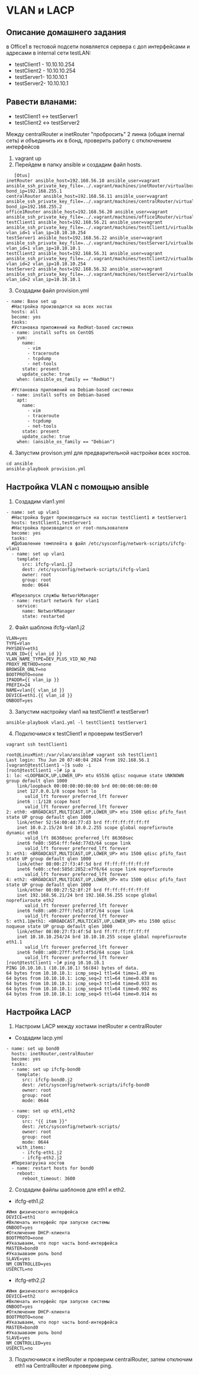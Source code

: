 # VLAN и LACP

## Описание домашнего задания
в Office1 в тестовой подсети появляется сервера с доп интерфейсами и адресами
в internal сети testLAN: 
- testClient1 - 10.10.10.254
- testClient2 - 10.10.10.254
- testServer1- 10.10.10.1 
- testServer2- 10.10.10.1

## Равести вланами:
- testClient1 <-> testServer1
- testClient2 <-> testServer2

Между centralRouter и inetRouter "пробросить" 2 линка (общая inernal сеть) и объединить их в бонд, проверить работу c отключением интерфейсов


1. vagrant up
2. Перейдем в папку ansible и создадим файл hosts.
```
   [Otus]
inetRouter ansible_host=192.168.56.10 ansible_user=vagrant ansible_ssh_private_key_file=../.vagrant/machines/inetRouter/virtualbox/private_key bond_ip=192.168.255.1
centralRouter ansible_host=192.168.56.11 ansible_user=vagrant ansible_ssh_private_key_file=../.vagrant/machines/centralRouter/virtualbox/private_key bond_ip=192.168.255.2
office1Router ansible_host=192.168.56.20 ansible_user=vagrant ansible_ssh_private_key_file=../.vagrant/machines/office1Router/virtualbox/private_key 
testClient1 ansible_host=192.168.56.21 ansible_user=vagrant ansible_ssh_private_key_file=../.vagrant/machines/testClient1/virtualbox/private_key vlan_id=1 vlan_ip=10.10.10.254
testServer1 ansible_host=192.168.56.22 ansible_user=vagrant ansible_ssh_private_key_file=../.vagrant/machines/testServer1/virtualbox/private_key vlan_id=1 vlan_ip=10.10.10.1
testClient2 ansible_host=192.168.56.31 ansible_user=vagrant ansible_ssh_private_key_file=../.vagrant/machines/testClient2/virtualbox/private_key vlan_id=2 vlan_ip=10.10.10.254
testServer2 ansible_host=192.168.56.32 ansible_user=vagrant ansible_ssh_private_key_file=../.vagrant/machines/testServer2/virtualbox/private_key vlan_id=2 vlan_ip=10.10.10.1
```
3. Создадим файл provision.yml
```
- name: Base set up
  #Настройка производится на всех хостах
  hosts: all
  become: yes
  tasks:
  #Установка приложений на RedHat-based системах
  - name: install softs on CentOS
    yum:
      name:
        - vim
        - traceroute
        - tcpdump
        - net-tools
      state: present
      update_cache: true
    when: (ansible_os_family == "RedHat")
  
  #Установка приложений на Debiam-based системах
  - name: install softs on Debian-based
    apt:
      name: 
        - vim
        - traceroute
        - tcpdump
        - net-tools
      state: present
      update_cache: true
    when: (ansible_os_family == "Debian")
```
4. Запустим provison.yml для предварительной настройки всех хостов.
```
cd ansible
ansible-playbook provision.yml
```
## Настройка VLAN с помощью ansible
1. Создадим vlan1.yml
```
- name: set up vlan1
  #Настройка будет производиться на хостах testClient1 и testServer1
  hosts: testClient1,testServer1
  #Настройка производится от root-пользователя
  become: yes
  tasks:
  #Добавление темплейта в файл /etc/sysconfig/network-scripts/ifcfg-vlan1
  - name: set up vlan1
    template:
      src: ifcfg-vlan1.j2
      dest: /etc/sysconfig/network-scripts/ifcfg-vlan1
      owner: root
      group: root
      mode: 0644
  
  #Перезапуск службы NetworkManager
  - name: restart network for vlan1
    service:
      name: NetworkManager
      state: restarted
```
2. Файл шаблона ifcfg-vlan1.j2
```
VLAN=yes
TYPE=Vlan
PHYSDEV=eth1
VLAN_ID={{ vlan_id }}
VLAN_NAME_TYPE=DEV_PLUS_VID_NO_PAD
PROXY_METHOD=none
BROWSER_ONLY=no
BOOTPROTO=none
IPADDR={{ vlan_ip }}
PREFIX=24
NAME=vlan{{ vlan_id }}
DEVICE=eth1.{{ vlan_id }}
ONBOOT=yes
```
3. Запустим настройку vlan1 на testClient1 и testServer1
```
ansible-playbook vlan1.yml -l testClient1 testServer1
```
4. Подключимся к testClient1 и проверим testServer1
```
vagrant ssh testClient1
```
```
root@LinuxMint:/var/vlan/ansible# vagrant ssh testClient1
Last login: Thu Jun 20 07:40:04 2024 from 192.168.56.1
[vagrant@testClient1 ~]$ sudo -i
[root@testClient1 ~]# ip a
1: lo: <LOOPBACK,UP,LOWER_UP> mtu 65536 qdisc noqueue state UNKNOWN group default qlen 1000
    link/loopback 00:00:00:00:00:00 brd 00:00:00:00:00:00
    inet 127.0.0.1/8 scope host lo
       valid_lft forever preferred_lft forever
    inet6 ::1/128 scope host 
       valid_lft forever preferred_lft forever
2: eth0: <BROADCAST,MULTICAST,UP,LOWER_UP> mtu 1500 qdisc pfifo_fast state UP group default qlen 1000
    link/ether 52:54:00:4d:77:d3 brd ff:ff:ff:ff:ff:ff
    inet 10.0.2.15/24 brd 10.0.2.255 scope global noprefixroute dynamic eth0
       valid_lft 86360sec preferred_lft 86360sec
    inet6 fe80::5054:ff:fe4d:77d3/64 scope link 
       valid_lft forever preferred_lft forever
3: eth1: <BROADCAST,MULTICAST,UP,LOWER_UP> mtu 1500 qdisc pfifo_fast state UP group default qlen 1000
    link/ether 08:00:27:f3:4f:5d brd ff:ff:ff:ff:ff:ff
    inet6 fe80::cfed:585d:2852:e7f6/64 scope link noprefixroute 
       valid_lft forever preferred_lft forever
4: eth2: <BROADCAST,MULTICAST,UP,LOWER_UP> mtu 1500 qdisc pfifo_fast state UP group default qlen 1000
    link/ether 08:00:27:52:8f:2f brd ff:ff:ff:ff:ff:ff
    inet 192.168.56.21/24 brd 192.168.56.255 scope global noprefixroute eth2
       valid_lft forever preferred_lft forever
    inet6 fe80::a00:27ff:fe52:8f2f/64 scope link 
       valid_lft forever preferred_lft forever
5: eth1.1@eth1: <BROADCAST,MULTICAST,UP,LOWER_UP> mtu 1500 qdisc noqueue state UP group default qlen 1000
    link/ether 08:00:27:f3:4f:5d brd ff:ff:ff:ff:ff:ff
    inet 10.10.10.254/24 brd 10.10.10.255 scope global noprefixroute eth1.1
       valid_lft forever preferred_lft forever
    inet6 fe80::a00:27ff:fef3:4f5d/64 scope link 
       valid_lft forever preferred_lft forever
[root@testClient1 ~]# ping 10.10.10.1
PING 10.10.10.1 (10.10.10.1) 56(84) bytes of data.
64 bytes from 10.10.10.1: icmp_seq=1 ttl=64 time=1.49 ms
64 bytes from 10.10.10.1: icmp_seq=2 ttl=64 time=0.838 ms
64 bytes from 10.10.10.1: icmp_seq=3 ttl=64 time=0.933 ms
64 bytes from 10.10.10.1: icmp_seq=4 ttl=64 time=0.902 ms
64 bytes from 10.10.10.1: icmp_seq=5 ttl=64 time=0.914 ms

```
## Настройка LACP
1. Настроим LACP между хостами inetRouter и centralRouter
- Создадим lacp.yml
```
- name: set up bond0
  hosts: inetRouter,centralRouter
  become: yes
  tasks:
  - name: set up ifcfg-bond0
    template:
      src: ifcfg-bond0.j2
      dest: /etc/sysconfig/network-scripts/ifcfg-bond0
      owner: root
      group: root
      mode: 0644
  
  - name: set up eth1,eth2
    copy: 
      src: "{{ item }}" 
      dest: /etc/sysconfig/network-scripts/
      owner: root
      group: root
      mode: 0644
    with_items:
      - ifcfg-eth1.j2
      - ifcfg-eth2.j2
  #Перезагрузка хостов 
  - name: restart hosts for bond0
    reboot:
      reboot_timeout: 3600
```
2. Создадим файлы шаблонов для eth1 и eth2.
- ifcfg-eth1.j2
```
#Имя физического интерфейса
DEVICE=eth1
#Включать интерфейс при запуске системы
ONBOOT=yes
#Отключение DHCP-клиента
BOOTPROTO=none
#Указываем, что порт часть bond-интерфейса
MASTER=bond0
#Указыаваем роль bond
SLAVE=yes
NM_CONTROLLED=yes
USERCTL=no
```
- ifcfg-eth2.j2
```
#Имя физического интерфейса
DEVICE=eth2
#Включать интерфейс при запуске системы
ONBOOT=yes
#Отключение DHCP-клиента
BOOTPROTO=none
#Указываем, что порт часть bond-интерфейса
MASTER=bond0
#Указыаваем роль bond
SLAVE=yes
NM_CONTROLLED=yes
USERCTL=no
```
3. Подключимся к inetRouter и проверим centralRouter, затем отключим eth1 на CentralRouter и проверим ping.
